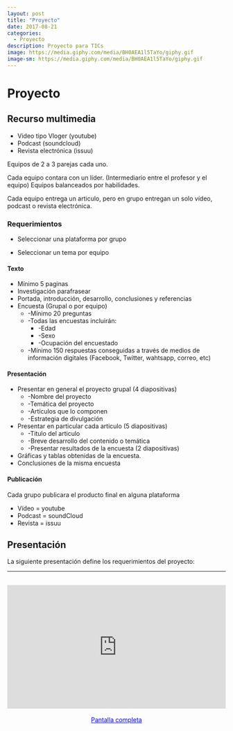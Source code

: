 ```yaml
---
layout: post
title: "Proyecto"
date: 2017-08-21
categories:
  - Proyecto
description: Proyecto para TICs
image: https://media.giphy.com/media/BH0AEA1l5TaYo/giphy.gif
image-sm: https://media.giphy.com/media/BH0AEA1l5TaYo/giphy.gif
---
```


Proyecto
=============

## Recurso multimedia

* Video tipo Vloger (youtube)
* Podcast (soundcloud)
* Revista electrónica (issuu)

Equipos de 2 a 3 parejas cada uno.

Cada equipo contara con un líder. (Intermediario entre el profesor y el equipo)
Equipos balanceados por habilidades.

Cada equipo entrega un articulo, pero en grupo entregan un solo vídeo, podcast o revista electrónica.

### Requerimientos

* Seleccionar una plataforma por grupo

* Seleccionar un tema por equipo

#### Texto

* Mínimo 5 paginas
* Investigación parafrasear
* Portada, introducción, desarrollo, conclusiones y referencias
* Encuesta (Grupal o por equipo)
  * -Mínimo 20 preguntas
  * -Todas las encuestas incluirán: 
    * -Edad
    * -Sexo
    * -Ocupación del encuestado
  * -Mínimo 150 respuestas conseguidas a través de medios de información digitales (Facebook, Twitter, wahtsapp, correo, etc)

#### Presentación
* Presentar en general el proyecto grupal (4 diapositivas)
  * -Nombre del proyecto
  * -Temática del proyecto
  * -Artículos que lo componen
  * -Estrategia de divulgación
* Presentar en particular cada articulo (5 diapositivas)
  * -Titulo del articulo
  * -Breve desarrollo del contenido o temática
  * -Presentar resultados de la encuesta (2 diapositivas)
* Gráficas y tablas obtenidas de la encuesta.
* Conclusiones de la misma encuesta

#### Publicación 

Cada grupo publicara el producto final en alguna plataforma

* Vídeo = youtube
* Podcast = soundCloud
* Revista = issuu

## Presentación

La siguiente presentación define los requerimientos del proyecto:

<hr><br>
<div style="position: relative;
            padding-bottom: 56.25%;
            height: 0;
            overflow: hidden;">
  <iframe style="position: absolute;
                  top:0;
                  left: 0;
                  width: 100%;
                  height: 100%;" id="iframe_container" frameborder="0" webkitallowfullscreen="" mozallowfullscreen="" allowfullscreen=""                   width="550" height="400" src="https://marcoc76.github.io/presentaciones/Proyecto/proyecto.html"></iframe>
</div>
<br>
<center>
<a style="color:blue;" target="_blank" href="marcoc76.github.io/presentaciones/Proyecto/proyecto.html">Pantalla completa</a>
</center>